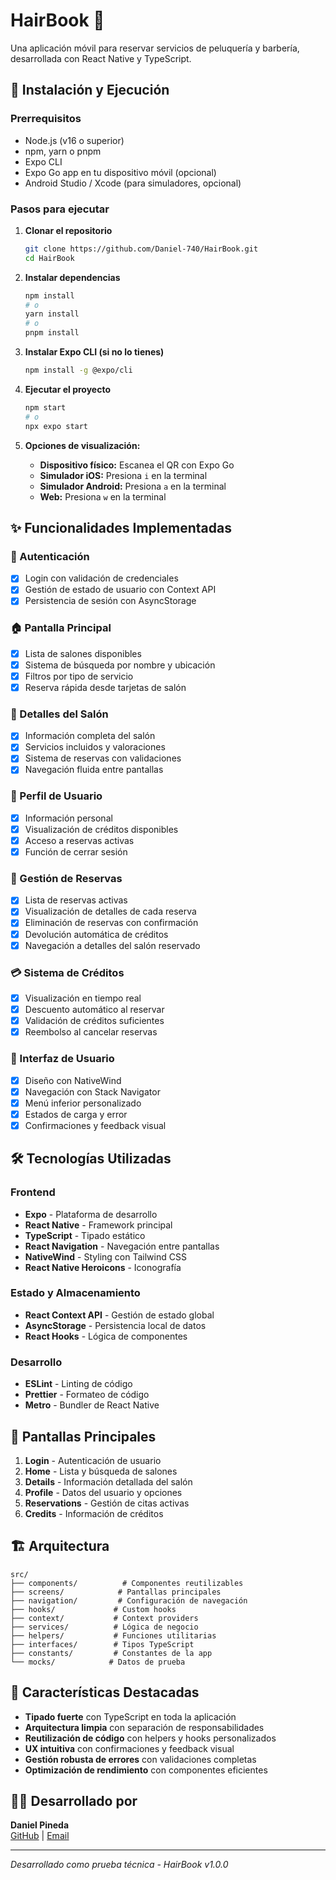 # HairBook 💈

Una aplicación móvil para reservar servicios de peluquería y barbería, desarrollada con React Native y TypeScript.

## 🚀 Instalación y Ejecución

### Prerrequisitos
- Node.js (v16 o superior)
- npm, yarn o pnpm
- Expo CLI
- Expo Go app en tu dispositivo móvil (opcional)
- Android Studio / Xcode (para simuladores, opcional)

### Pasos para ejecutar

1. **Clonar el repositorio**
   ```bash
   git clone https://github.com/Daniel-740/HairBook.git
   cd HairBook
   ```

2. **Instalar dependencias**
   ```bash
   npm install
   # o
   yarn install
   # o
   pnpm install
   ```

3. **Instalar Expo CLI (si no lo tienes)**
   ```bash
   npm install -g @expo/cli
   ```

4. **Ejecutar el proyecto**
   ```bash
   npm start
   # o
   npx expo start
   ```

5. **Opciones de visualización:**
   - **Dispositivo físico:** Escanea el QR con Expo Go
   - **Simulador iOS:** Presiona `i` en la terminal
   - **Simulador Android:** Presiona `a` en la terminal
   - **Web:** Presiona `w` en la terminal

## ✨ Funcionalidades Implementadas

### 🔐 Autenticación
- [x] Login con validación de credenciales
- [x] Gestión de estado de usuario con Context API
- [x] Persistencia de sesión con AsyncStorage

### 🏠 Pantalla Principal
- [x] Lista de salones disponibles
- [x] Sistema de búsqueda por nombre y ubicación
- [x] Filtros por tipo de servicio
- [x] Reserva rápida desde tarjetas de salón

### 📄 Detalles del Salón
- [x] Información completa del salón
- [x] Servicios incluidos y valoraciones
- [x] Sistema de reservas con validaciones
- [x] Navegación fluida entre pantallas

### 👤 Perfil de Usuario
- [x] Información personal
- [x] Visualización de créditos disponibles
- [x] Acceso a reservas activas
- [x] Función de cerrar sesión

### 📅 Gestión de Reservas
- [x] Lista de reservas activas
- [x] Visualización de detalles de cada reserva
- [x] Eliminación de reservas con confirmación
- [x] Devolución automática de créditos
- [x] Navegación a detalles del salón reservado

### 💳 Sistema de Créditos
- [x] Visualización en tiempo real
- [x] Descuento automático al reservar
- [x] Validación de créditos suficientes
- [x] Reembolso al cancelar reservas

### 🎨 Interfaz de Usuario
- [x] Diseño con NativeWind
- [x] Navegación con Stack Navigator
- [x] Menú inferior personalizado
- [x] Estados de carga y error
- [x] Confirmaciones y feedback visual

## 🛠️ Tecnologías Utilizadas

### Frontend
- **Expo** - Plataforma de desarrollo
- **React Native** - Framework principal
- **TypeScript** - Tipado estático
- **React Navigation** - Navegación entre pantallas
- **NativeWind** - Styling con Tailwind CSS
- **React Native Heroicons** - Iconografía

### Estado y Almacenamiento
- **React Context API** - Gestión de estado global
- **AsyncStorage** - Persistencia local de datos
- **React Hooks** - Lógica de componentes

### Desarrollo
- **ESLint** - Linting de código
- **Prettier** - Formateo de código
- **Metro** - Bundler de React Native

## 📱 Pantallas Principales

1. **Login** - Autenticación de usuario
2. **Home** - Lista y búsqueda de salones
3. **Details** - Información detallada del salón
4. **Profile** - Datos del usuario y opciones
5. **Reservations** - Gestión de citas activas
6. **Credits** - Información de créditos

## 🏗️ Arquitectura

```
src/
├── components/          # Componentes reutilizables
├── screens/            # Pantallas principales
├── navigation/         # Configuración de navegación
├── hooks/             # Custom hooks
├── context/           # Context providers
├── services/          # Lógica de negocio
├── helpers/           # Funciones utilitarias
├── interfaces/        # Tipos TypeScript
├── constants/         # Constantes de la app
└── mocks/            # Datos de prueba
```

## 🎯 Características Destacadas

- **Tipado fuerte** con TypeScript en toda la aplicación
- **Arquitectura limpia** con separación de responsabilidades
- **Reutilización de código** con helpers y hooks personalizados
- **UX intuitiva** con confirmaciones y feedback visual
- **Gestión robusta de errores** con validaciones completas
- **Optimización de rendimiento** con componentes eficientes

## 👨‍💻 Desarrollado por

**Daniel Pineda**  
[GitHub](https://github.com/Daniel-740) | [Email](mailto:daniel740code@gmail.com)

---

*Desarrollado como prueba técnica - HairBook v1.0.0*
